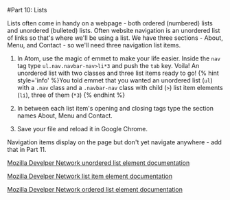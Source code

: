 #Part 10: Lists

Lists often come in handy on a webpage - both ordered (numbered) lists and unordered (bulleted) lists.  Often website navigation is an unordered list of links so that's where we'll be using a list. We have three sections - About, Menu, and Contact - so we'll need three navigation list items.

 1. In Atom, use the magic of emmet to make your life easier.  Inside the `nav` tag type `ul.nav.navbar-nav>li*3` and push the `tab` key.  Voila! An unordered list with two classes and three list items ready to go!
 {% hint style='info' %}You told emmet that you wanted an unordered list (`ul`) with a `.nav` class and a `.navbar-nav` class with child (`>`) list item elements (`li`), three of them (`*3`) {% endhint %}
 
 2. In between each list item's opening and closing tags type the section names About, Menu and Contact.
 
 3. Save your file and reload it in Google Chrome.
 
Navigation items display on the page but don't yet navigate anywhere - add that in Part 11.

[Mozilla Develper Network unordered list element documentation](https://developer.mozilla.org/en-US/docs/Web/HTML/Element/ul)

[Mozilla Develper Network list item element documentation](https://developer.mozilla.org/en-US/docs/Web/HTML/Element/li)

[Mozilla Develper Network ordered list element documentation](https://developer.mozilla.org/en-US/docs/Web/HTML/Element/ol)